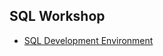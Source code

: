 ## SQL Workshop

 * [SQL Development Environment](https://apex.oracle.com/pls/apex/f?p=4550:1:115730555810709:) 

